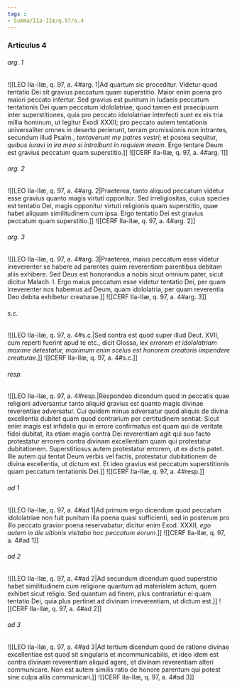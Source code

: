 ```yaml
---
tags : 
- Summa/IIa-IIæ/q.97/a.4
---
```


### Articulus 4

###### arg. 1
![[LEO IIa-IIæ, q. 97, a. 4#arg. 1|Ad quartum sic proceditur. Videtur quod tentatio Dei sit gravius peccatum quam superstitio. Maior enim poena pro maiori peccato infertur. Sed gravius est punitum in Iudaeis peccatum tentationis Dei quam peccatum idololatriae, quod tamen est praecipuum inter superstitiones, quia pro peccato idololatriae interfecti sunt ex eis tria millia hominum, ut legitur Exodi XXXII; pro peccato autem tentationis universaliter omnes in deserto perierunt, terram promissionis non intrantes, secundum illud Psalm., *tentaverunt me patres vestri*; et postea sequitur, *quibus iuravi in ira mea si introibunt in requiem meam*. Ergo tentare Deum est gravius peccatum quam superstitio.]]
![[CERF IIa-IIæ, q. 97, a. 4#arg. 1]]

###### arg. 2
![[LEO IIa-IIæ, q. 97, a. 4#arg. 2|Praeterea, tanto aliquod peccatum videtur esse gravius quanto magis virtuti opponitur. Sed irreligiositas, cuius species est tentatio Dei, magis opponitur virtuti religionis quam superstitio, quae habet aliquam similitudinem cum ipsa. Ergo tentatio Dei est gravius peccatum quam superstitio.]]
![[CERF IIa-IIæ, q. 97, a. 4#arg. 2]]

###### arg. 3
![[LEO IIa-IIæ, q. 97, a. 4#arg. 3|Praeterea, maius peccatum esse videtur irreverenter se habere ad parentes quam reverentiam parentibus debitam aliis exhibere. Sed Deus est honorandus a nobis sicut omnium pater, sicut dicitur Malach. I. Ergo maius peccatum esse videtur tentatio Dei, per quam irreverenter nos habemus ad Deum, quam idololatria, per quam reverentia Deo debita exhibetur creaturae.]]
![[CERF IIa-IIæ, q. 97, a. 4#arg. 3]]

###### s.c.
![[LEO IIa-IIæ, q. 97, a. 4#s.c.|Sed contra est quod super illud Deut. XVII, cum reperti fuerint apud te etc., dicit Glossa, *lex errorem et idololatriam maxime detestatur, maximum enim scelus est honorem creatoris impendere creaturae*.]]
![[CERF IIa-IIæ, q. 97, a. 4#s.c.]]

###### resp.
![[LEO IIa-IIæ, q. 97, a. 4#resp.|Respondeo dicendum quod in peccatis quae religioni adversantur tanto aliquid gravius est quanto magis divinae reverentiae adversatur. Cui quidem minus adversatur quod aliquis de divina excellentia dubitet quam quod contrarium per certitudinem sentiat. Sicut enim magis est infidelis qui in errore confirmatus est quam qui de veritate fidei dubitat, ita etiam magis contra Dei reverentiam agit qui suo facto protestatur errorem contra divinam excellentiam quam qui protestatur dubitationem. Superstitiosus autem protestatur errorem, ut ex dictis patet. Ille autem qui tentat Deum verbis vel factis, protestatur dubitationem de divina excellentia, ut dictum est. Et ideo gravius est peccatum superstitionis quam peccatum tentationis Dei.]]
![[CERF IIa-IIæ, q. 97, a. 4#resp.]]

###### ad 1
![[LEO IIa-IIæ, q. 97, a. 4#ad 1|Ad primum ergo dicendum quod peccatum idololatriae non fuit punitum illa poena quasi sufficienti, sed in posterum pro illo peccato gravior poena reservabatur, dicitur enim Exod. XXXII, *ego autem in die ultionis visitabo hoc peccatum eorum*.]]
![[CERF IIa-IIæ, q. 97, a. 4#ad 1]]

###### ad 2
![[LEO IIa-IIæ, q. 97, a. 4#ad 2|Ad secundum dicendum quod superstitio habet similitudinem cum religione quantum ad materialem actum, quem exhibet sicut religio. Sed quantum ad finem, plus contrariatur ei quam tentatio Dei, quia plus pertinet ad divinam irreverentiam, ut dictum est.]]
![[CERF IIa-IIæ, q. 97, a. 4#ad 2]]

###### ad 3
![[LEO IIa-IIæ, q. 97, a. 4#ad 3|Ad tertium dicendum quod de ratione divinae excellentiae est quod sit singularis et incommunicabilis, et ideo idem est contra divinam reverentiam aliquid agere, et divinam reverentiam alteri communicare. Non est autem similis ratio de honore parentum qui potest sine culpa aliis communicari.]]
![[CERF IIa-IIæ, q. 97, a. 4#ad 3]]

